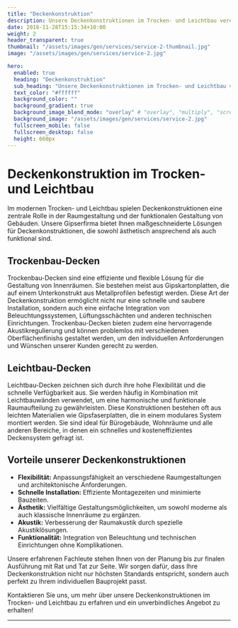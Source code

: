 ```yaml
---
title: "Deckenkonstruktion"
description: Unsere Deckenkonstruktionen im Trocken- und Leichtbau vereinen Flexibilität und Stil für moderne Innenräume.
date: 2018-11-28T15:15:34+10:00
weight: 2
header_transparent: true
thumbnail: "/assets/images/gen/services/service-2-thumbnail.jpg"
image: "/assets/images/gen/services/service-2.jpg"

hero:
  enabled: true
  heading: "Deckenkonstruktion"
  sub_heading: "Unsere Deckenkonstruktionen im Trocken- und Leichtbau vereinen Flexibilität und Stil für moderne Innenräume."
  text_color: "#ffffff"
  background_color: ""
  background_gradient: true
  background_image_blend_mode: "overlay" # "overlay", "multiply", "screen"
  background_image: "/assets/images/gen/services/service-2.jpg"
  fullscreen_mobile: false
  fullscreen_desktop: false
  height: 660px
---
```


# Deckenkonstruktion im Trocken- und Leichtbau

Im modernen Trocken- und Leichtbau spielen Deckenkonstruktionen eine zentrale Rolle in der Raumgestaltung und der funktionalen Gestaltung von Gebäuden. Unsere Gipserfirma bietet Ihnen maßgeschneiderte Lösungen für Deckenkonstruktionen, die sowohl ästhetisch ansprechend als auch funktional sind.

## Trockenbau-Decken

Trockenbau-Decken sind eine effiziente und flexible Lösung für die Gestaltung von Innenräumen. Sie bestehen meist aus Gipskartonplatten, die auf einem Unterkonstrukt aus Metallprofilen befestigt werden. Diese Art der Deckenkonstruktion ermöglicht nicht nur eine schnelle und saubere Installation, sondern auch eine einfache Integration von Beleuchtungssystemen, Lüftungsschächten und anderen technischen Einrichtungen. Trockenbau-Decken bieten zudem eine hervorragende Akustikregulierung und können problemlos mit verschiedenen Oberflächenfinishs gestaltet werden, um den individuellen Anforderungen und Wünschen unserer Kunden gerecht zu werden.

## Leichtbau-Decken

Leichtbau-Decken zeichnen sich durch ihre hohe Flexibilität und die schnelle Verfügbarkeit aus. Sie werden häufig in Kombination mit Leichtbauwänden verwendet, um eine harmonische und funktionale Raumaufteilung zu gewährleisten. Diese Konstruktionen bestehen oft aus leichten Materialien wie Gipsfaserplatten, die in einem modulares System montiert werden. Sie sind ideal für Bürogebäude, Wohnräume und alle anderen Bereiche, in denen ein schnelles und kosteneffizientes Deckensystem gefragt ist.

## Vorteile unserer Deckenkonstruktionen

- **Flexibilität:** Anpassungsfähigkeit an verschiedene Raumgestaltungen und architektonische Anforderungen.
- **Schnelle Installation:** Effiziente Montagezeiten und minimierte Bauzeiten.
- **Ästhetik:** Vielfältige Gestaltungsmöglichkeiten, um sowohl moderne als auch klassische Innenräume zu ergänzen.
- **Akustik:** Verbesserung der Raumakustik durch spezielle Akustiklösungen.
- **Funktionalität:** Integration von Beleuchtung und technischen Einrichtungen ohne Komplikationen.

Unsere erfahrenen Fachleute stehen Ihnen von der Planung bis zur finalen Ausführung mit Rat und Tat zur Seite. Wir sorgen dafür, dass Ihre Deckenkonstruktion nicht nur höchsten Standards entspricht, sondern auch perfekt zu Ihrem individuellen Bauprojekt passt.

Kontaktieren Sie uns, um mehr über unsere Deckenkonstruktionen im Trocken- und Leichtbau zu erfahren und ein unverbindliches Angebot zu erhalten!

---
